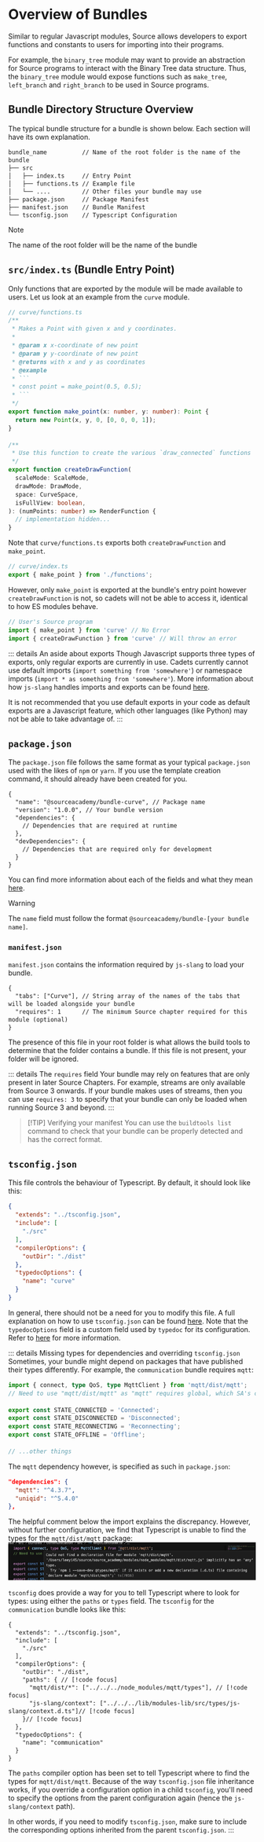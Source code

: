 # Overview of Bundles

Similar to regular Javascript modules, Source allows developers to export functions and constants to users for importing into their programs.

For example, the `binary_tree` module may want to provide an abstraction for Source programs to interact with the Binary Tree data structure. Thus, the `binary_tree` module would expose functions such as `make_tree`, `left_branch` and `right_branch` to be used in Source programs. 

## Bundle Directory Structure Overview

The typical bundle structure for a bundle is shown below. Each section will have its own explanation.
```
bundle_name          // Name of the root folder is the name of the bundle
├── src
│   ├── index.ts     // Entry Point
│   ├── functions.ts // Example file
│   └── ....         // Other files your bundle may use
├── package.json     // Package Manifest
├── manifest.json    // Bundle Manifest
└── tsconfig.json    // Typescript Configuration
```

> [!NOTE]
> The name of the root folder will be the name of the bundle

## `src/index.ts` (Bundle Entry Point)

Only functions that are exported by the module will be made available to users. Let us look at an example from the `curve` module.

```ts
// curve/functions.ts
/**
 * Makes a Point with given x and y coordinates.
 *
 * @param x x-coordinate of new point
 * @param y y-coordinate of new point
 * @returns with x and y as coordinates
 * @example
 * ```
 * const point = make_point(0.5, 0.5);
 * ```
 */
export function make_point(x: number, y: number): Point {
  return new Point(x, y, 0, [0, 0, 0, 1]);
}

/**
 * Use this function to create the various `draw_connected` functions
 */ 
export function createDrawFunction(
  scaleMode: ScaleMode,
  drawMode: DrawMode,
  space: CurveSpace,
  isFullView: boolean,
): (numPoints: number) => RenderFunction {
  // implementation hidden...
}
```
Note that `curve/functions.ts` exports both `createDrawFunction` and `make_point`.

```ts
// curve/index.ts
export { make_point } from './functions';
```
However, only `make_point` is exported at the bundle's entry point however `createDrawFunction` is not, so cadets will not be able to access it, identical to how ES modules behave.

```js
// User's Source program
import { make_point } from 'curve' // No Error
import { createDrawFunction } from 'curve' // Will throw an error
```

::: details An aside about exports
Though Javascript supports three types of exports, only regular exports are currently in use. Cadets currently cannot use default imports (`import something from 'somewhere'`) or namespace imports (`import * as something from 'somewhere'`).
More information about how `js-slang` handles imports and exports can be found [here](https://github.com/source-academy/js-slang/wiki/Local-Module-Import-&-Export).

It is not recommended that you use default exports in your code as default exports are a Javascript feature, which other languages (like Python) may not be able to take advantage of.
:::

## `package.json`
The `package.json` file follows the same format as your typical `package.json` used with the likes of `npm` or `yarn`. If you use the template creation command, it should already have been created for you.

```jsonc
{
  "name": "@sourceacademy/bundle-curve", // Package name
  "version": "1.0.0", // Your bundle version
  "dependencies": {
    // Dependencies that are required at runtime
  },
  "devDependencies": {
    // Dependencies that are required only for development
  }
}
```
You can find more information about each of the fields and what they mean [here](https://docs.npmjs.com/cli/v11/configuring-npm/package-json#devdependencies).

> [!WARNING]
> The `name` field must follow the format `@sourceacademy/bundle-[your bundle name]`.

### `manifest.json`
`manifest.json` contains the information required by `js-slang` to load your bundle.
```jsonc
{
  "tabs": ["Curve"], // String array of the names of the tabs that will be loaded alongside your bundle
  "requires": 1      // The minimum Source chapter required for this module (optional)
}
```

The presence of this file in your root folder is what allows the build tools to determine that the folder contains a bundle. If this file is not present, your folder will be ignored.

::: details The `requires` field
Your bundle may rely on features that are only present in later Source Chapters. For example, streams are only available from Source 3 onwards. If your bundle makes uses of streams, then you can use `requires: 3` to specify that your bundle can only be loaded when running Source 3 and beyond.
:::

>[!TIP] Verifying your manifest
> You can use the `buildtools list` command to check that your bundle can be properly detected and has the correct format.

## `tsconfig.json`
This file controls the behaviour of Typescript. By default, it should look like this:
```json
{
  "extends": "../tsconfig.json",
  "include": [
    "./src"
  ],
  "compilerOptions": {
    "outDir": "./dist"
  },
  "typedocOptions": {
    "name": "curve"
  }
}
```
In general, there should not be a need for you to modify this file.  A full explanation on how to use `tsconfig.json` can be found [here](https://www.typescriptlang.org/docs/handbook/tsconfig-json.html). Note that the `typedocOptions` field is a custom field used by `typedoc` for its configuration. Refer to [here](https://typedoc.org/documents/Options.Configuration.html#compileroptions) for more information.

::: details Missing types for dependencies and overriding `tsconfig.json`
Sometimes, your bundle might depend on packages that have published their types differently. For example, the `communication` bundle requires `mqtt`:
```ts
import { connect, type QoS, type MqttClient } from 'mqtt/dist/mqtt';
// Need to use "mqtt/dist/mqtt" as "mqtt" requires global, which SA's compiler does not define.

export const STATE_CONNECTED = 'Connected';
export const STATE_DISCONNECTED = 'Disconnected';
export const STATE_RECONNECTING = 'Reconnecting';
export const STATE_OFFLINE = 'Offline';

// ...other things

```
The `mqtt` dependency however, is specified as such in `package.json`:
```json
"dependencies": {
  "mqtt": "^4.3.7",
  "uniqid": "^5.4.0"
},
```
The helpful comment below the import explains the discrepancy. However, without further configuration, we find that Typescript is unable to find the types for the `mqtt/dist/mqtt` package:
![](./mqtt-types.png)

`tsconfig` does provide a way for you to tell Typescript where to look for types: using either the `paths` or `types` field. The `tsconfig` for the `communication` bundle looks like this:
```jsonc
{
  "extends": "../tsconfig.json",
  "include": [
    "./src"
  ],
  "compilerOptions": {
    "outDir": "./dist",
    "paths": { // [!code focus]
      "mqtt/dist/*": ["../../../node_modules/mqtt/types"], // [!code focus]
      "js-slang/context": ["../../../lib/modules-lib/src/types/js-slang/context.d.ts"]// [!code focus]
    }// [!code focus]
  },
  "typedocOptions": {
    "name": "communication"
  }
}
```

The `paths` compiler option has been set to tell Typescript where to find the types for `mqtt/dist/mqtt`. Because of the way `tsconfig.json` file inheritance works, if you override a configuration option in a child `tsconfig`,
you'll need to specify the options from the parent configuration again (hence the `js-slang/context` path).

In other words, if you need to modify `tsconfig.json`, make sure to include the corresponding options inherited from the parent `tsconfig.json`.
:::

